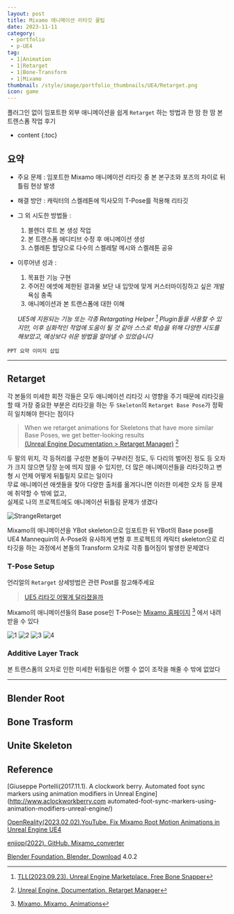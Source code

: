 ```yaml
---
layout: post
title: Mixamo 애니메이션 리타깃 꿀팁
date: 2023-11-11
category: 
 - portfolio
 - p-UE4
tag:
 - 1|Animation
 - 1|Retarget
 - 1|Bone-Transform
 - 1|Mixamo
thumbnail: /style/image/portfolio_thumbnails/UE4/Retarget.png
icon: game
---
```


플러그인 없이 임포트한 외부 애니메이션을 쉽게 `Retarget` 하는 방법과 한 땀 한 땀 본 트렌스폼 작업 후기

* content
{:toc}

## 요약

- 주요 문제 : 임포트한 Mixamo 애니메이션 리타깃 중 본 본구조와 포즈의 차이로 뒤틀림 현상 발생
- 해결 방안 : 캐릭터의 스켈레톤에 믹사모의 T-Pose를 적용해 리타깃
- 그 외 시도한 방법들 : 
    1. 블렌더 루트 본 생성 작업
    2. 본 트랜스폼 애디티브 수정 후 애니메이션 생성
    3. 스켈레톤 할당으로 다수의 스켈레탈 메시와 스켈레톤 공유
- 이루어낸 성과 :  
    1. 목표한 기능 구현
    2. 주어진 에셋에 제한된 결과물 보단 내 입맛에 맞게 커스터마이징하고 싶은 개발 욕심 충족  
    3. 애니메이션과 본 트랜스폼에 대한 이해  

    *UE5에 지원되는 기능 또는 각종 Retargating Helper [^11] Plugin들을 사용할 수 있지만, 이후 심화적인 작업에 도움이 될 것 같아 스스로 학습을 위해 다양한 시도를 해보았고, 예상보다 쉬운 방법을 알아낼 수 있었습니다*

```
PPT 요약 이미지 삽입
```
---

## Retarget

각 본들의 미세한 회전 각들은 모두 애니메이션 리타깃 시 영향을 주기 때문에 리타깃을 할 때 가장 중요한 부분은 리타깃을 하는 두 `Skeleton`의 `Retarget Base Pose`가 정확히 일치해야 한다는 점이다  

> When we retarget animations for Skeletons that have more similar Base Poses, we get better-looking results  
[(Unreal Engine Documentation > Retarget Manager)](https://docs.unrealengine.com/4.26/en-US/AnimatingObjects/SkeletalMeshAnimation/Persona/BasePoseManager/) [^21]  


두 팔의 위치, 각 등허리를 구성한 본들이 구부러진 정도, 두 다리의 벌어진 정도 등 오차가 크지 않으면 당장 눈에 띄지 않을 수 있지만, 더 많은 애니메이션들을 리타깃하고 변형 시 언제 어떻게 뒤틀릴지 모르는 일이다  
무료 애니메이션 애셋들을 찾아 다양한 출처를 옮겨다니면 이러한 미세한 오차 등 문제에 취약할 수 밖에 없고,  
실제로 나의 프로젝트에도 애니메이션 뒤틀림 문제가 생겼다  

![StrangeRetarget](https://github.com/ssonsonya/ssonsonya.github.io/assets/116151781/1aa1fe38-3765-49d1-a435-9716323b4836)

Mixamo의 애니메이션을 YBot skeleton으로 임포트한 뒤 YBot의 Base pose를 UE4 Mannequin의 A-Pose와 유사하게 변형 후 프로젝트의 캐릭터 skeleton으로 리타깃을 하는 과정에서 본들의 Transform 오차로 각종 틀어짐이 발생한 문제였다  

### T-Pose Setup

언리얼의 `Retarget` 상세방법은 관련 Post를 참고해주세요  
> [UE5 리타깃 어떻게 달라졌을까](2023-10-11-UE5-RetargetUpdate)  


Mixamo의 애니메이션들의 Base pose인 T-Pose는 [Mixamo 홈페이지](https://www.mixamo.com/#/?page=1&query=T&type=Motion%2CMotionPack) [^22] 에서 내려받을 수 있다

![1](https://github.com/ssonsonya/ssonsonya.github.io/assets/116151781/82cc904c-9acb-4695-9c34-34fcf9d2a487)
![2](https://github.com/ssonsonya/ssonsonya.github.io/assets/116151781/bf82cd3e-3b25-4e65-b89b-1be6b30dc7c1)
![3](https://github.com/ssonsonya/ssonsonya.github.io/assets/116151781/409c5840-263c-47c1-a1cd-a1c64b16b518)
![4](https://github.com/ssonsonya/ssonsonya.github.io/assets/116151781/93bb9741-f38d-47a4-b57d-3d23ba368a01)


### Additive Layer Track

본 트랜스폼의 오차로 인한 미세한 뒤틀림은 어쩔 수 없이 조작을 해줄 수 밖에 없었다 

---

## Blender Root

## Bone Trasform

## Unite Skeleton

## Reference

[^11]: [TLL(2023.09.23). Unreal Engine Marketplace. Free Bone Snapper](https://www.unrealengine.com/marketplace/en-US/product/free-bone-snapper)  
[^21]: [Unreal Engine. Documentation. Retarget Manager](https://docs.unrealengine.com/4.26/en-US/AnimatingObjects/SkeletalMeshAnimation/Persona/BasePoseManager/)  
[^22]: [Mixamo. Mixamo. Animations](https://www.mixamo.com/#/?page=1&query=T&type=Motion%2CMotionPack)

[Giuseppe Portelli(2017.11.1). A clockwork berry. Automated foot sync markers using animation modifiers in Unreal Engine](http://www.aclockworkberry.com automated-foot-sync-markers-using-animation-modifiers-unreal-engine/)  

[OpenReality(2023.02.02).YouTube. Fix Mixamo Root Motion Animations in Unreal Engine UE4](https://www.youtube.com/watch?v=gq8k5ZOBjww)  

[enjiop(2022). GitHub. Mixamo_converter](https://github.com/enziop/mixamo_converter)  

[Blender Foundation. Blender. Download](https://www.blender.org/download/) 4.0.2  
